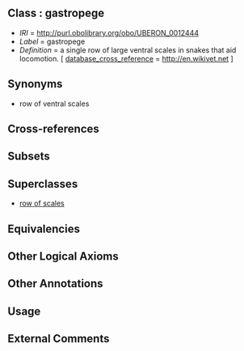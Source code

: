 
## Class : gastropege

 * *IRI* = http://purl.obolibrary.org/obo/UBERON_0012444
 * *Label* = gastropege
 * *Definition* = a single row of large ventral scales in snakes that aid locomotion. [ [database_cross_reference](../../ef/oboInOwl#hasDbXref.md) = http://en.wikivet.net ]

## Synonyms

 * row of ventral scales

## Cross-references


## Subsets


## Superclasses

 * [row of scales](../../UBERON/43/UBERON_0012443.md)

## Equivalencies


## Other Logical Axioms


## Other Annotations


## Usage


## External Comments

